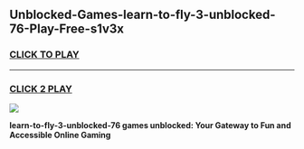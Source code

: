 
## Unblocked-Games-learn-to-fly-3-unblocked-76-Play-Free-s1v3x
<h3>
<a href="https://premium76.site?title=learn-to-fly-3-unblocked-76&ref=21A">CLICK TO PLAY</a></h3>
<hr>

<h3>
<a href="https://premium76.site?title=learn-to-fly-3-unblocked-76&ref=21A">CLICK 2 PLAY</a>
  
</h3>

<a href="https://premium76.site?title=learn-to-fly-3-unblocked-76&ref=21A"><img src="https://clearcache.store/games.png"></a>


**learn-to-fly-3-unblocked-76 games unblocked: Your Gateway to Fun and Accessible Online Gaming**
